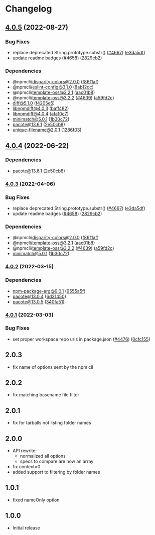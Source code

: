 # Changelog

## [4.0.5](https://github.com/OmriBarZik/cli/compare/libnpmdiff-v4.0.4...libnpmdiff-v4.0.5) (2022-08-27)


### Bug Fixes

* replace deprecated String.prototype.substr() ([#4667](https://github.com/OmriBarZik/cli/issues/4667)) ([e3da5df](https://github.com/OmriBarZik/cli/commit/e3da5df4152fbe547f7871547165328e1bf06262))
* update readme badges ([#4658](https://github.com/OmriBarZik/cli/issues/4658)) ([2829cb2](https://github.com/OmriBarZik/cli/commit/2829cb28a432b5ff7beeeb3bf3e7e2e174c1121d))


### Dependencies

* @npmcli/disparity-colors@2.0.0 ([f86f1af](https://github.com/OmriBarZik/cli/commit/f86f1af636f39d7d30a97873bbb6652416f68013))
* @npmcli/eslint-config@3.1.0 ([8ab12dc](https://github.com/OmriBarZik/cli/commit/8ab12dc32b26db770b868cf694cedab38f4e7460))
* @npmcli/template-oss@3.2.1 ([aac01b8](https://github.com/OmriBarZik/cli/commit/aac01b89caf6336a2eb34d696296303cdadd5c08))
* @npmcli/template-oss@3.2.2 ([#4639](https://github.com/OmriBarZik/cli/issues/4639)) ([a59fd2c](https://github.com/OmriBarZik/cli/commit/a59fd2cb863245fce56f96c90ac854e62c5c4d6f))
* diff@5.1.0 ([f4205e5](https://github.com/OmriBarZik/cli/commit/f4205e57d6c4ee5f2ff7d21ffc116ffc420d191e))
* libnpmdiff@4.0.3 ([baff482](https://github.com/OmriBarZik/cli/commit/baff4828f733efee0a569e00f87d25f06f2b384b))
* libnpmdiff@4.0.4 ([afa10c7](https://github.com/OmriBarZik/cli/commit/afa10c747e44bc6fa12cfeb3ece7a8e25ac4beae))
* minimatch@5.0.1 ([1b30c72](https://github.com/OmriBarZik/cli/commit/1b30c725ecd0f03f55e3c0576962972748eec238))
* pacote@13.6.1 ([2e50cb8](https://github.com/OmriBarZik/cli/commit/2e50cb83e84cf25fee93ba0ca5a0343fbdb33c41))
* unique-filename@2.0.1 ([1286f03](https://github.com/OmriBarZik/cli/commit/1286f03fe73dee9a447b13b662f0c5622ab6ec9e))

## [4.0.4](https://github.com/npm/cli/compare/libnpmdiff-v4.0.3...libnpmdiff-v4.0.4) (2022-06-22)


### Dependencies

* pacote@13.6.1 ([2e50cb8](https://github.com/npm/cli/commit/2e50cb83e84cf25fee93ba0ca5a0343fbdb33c41))

### [4.0.3](https://github.com/npm/cli/compare/libnpmdiff-v4.0.2...libnpmdiff-v4.0.3) (2022-04-06)


### Bug Fixes

* replace deprecated String.prototype.substr() ([#4667](https://github.com/npm/cli/issues/4667)) ([e3da5df](https://github.com/npm/cli/commit/e3da5df4152fbe547f7871547165328e1bf06262))
* update readme badges ([#4658](https://github.com/npm/cli/issues/4658)) ([2829cb2](https://github.com/npm/cli/commit/2829cb28a432b5ff7beeeb3bf3e7e2e174c1121d))


### Dependencies

* @npmcli/disparity-colors@2.0.0 ([f86f1af](https://github.com/npm/cli/commit/f86f1af636f39d7d30a97873bbb6652416f68013))
* @npmcli/template-oss@3.2.1 ([aac01b8](https://github.com/npm/cli/commit/aac01b89caf6336a2eb34d696296303cdadd5c08))
* @npmcli/template-oss@3.2.2 ([#4639](https://github.com/npm/cli/issues/4639)) ([a59fd2c](https://github.com/npm/cli/commit/a59fd2cb863245fce56f96c90ac854e62c5c4d6f))
* minimatch@5.0.1 ([1b30c72](https://github.com/npm/cli/commit/1b30c725ecd0f03f55e3c0576962972748eec238))

### [4.0.2](https://www.github.com/npm/cli/compare/libnpmdiff-v4.0.1...libnpmdiff-v4.0.2) (2022-03-15)


### Dependencies

* npm-package-arg@9.0.1 ([9555a5f](https://www.github.com/npm/cli/commit/9555a5f1d135aa1b8f7374273403efe41e99ee26))
* pacote@13.0.4 ([6d31450](https://www.github.com/npm/cli/commit/6d3145014861b4198c16d7772d809fd037ece289))
* pacote@13.0.5 ([340fa51](https://www.github.com/npm/cli/commit/340fa51f423a518a96c8015a67d8f6144a2e8051))

### [4.0.1](https://www.github.com/npm/cli/compare/libnpmdiff-vlibnpmdiff@4.0.0...libnpmdiff-v4.0.1) (2022-03-03)


### Bug Fixes

* set proper workspace repo urls in package.json ([#4476](https://www.github.com/npm/cli/issues/4476)) ([0cfc155](https://www.github.com/npm/cli/commit/0cfc155db5f11ce23419e440111d99a63bf39754))

## 2.0.3

- fix name of options sent by the npm cli

## 2.0.2

- fix matching basename file filter

## 2.0.1

- fix for tarballs not listing folder names

## 2.0.0

- API rewrite:
  - normalized all options
  - specs to compare are now an array
- fix context=0
- added support to filtering by folder names

## 1.0.1

- fixed nameOnly option

## 1.0.0

- Initial release
